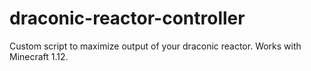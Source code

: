 # draconic-reactor-controller

Custom script to maximize output of your draconic reactor. Works with Minecraft 1.12.
